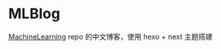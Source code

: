 # MLBlog

[MachineLearning](https://github.com/carefree0910/MachineLearning) repo 的中文博客，使用 hexo + next 主题搭建
